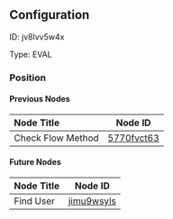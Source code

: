 # 
## Configuration
ID:  jv8lvv5w4x

Type: EVAL 








### Position

#### Previous Nodes
| Node Title | Node ID |
| :------------- | ------------ |
| Check Flow Method | [5770fvct63](./5770fvct63.md) | 
 
 #### Future Nodes
| Node Title | Node ID |
| :------------- | ------------ |
| Find User |[jimu9wsyls](./jimu9wsyls.md) | 
